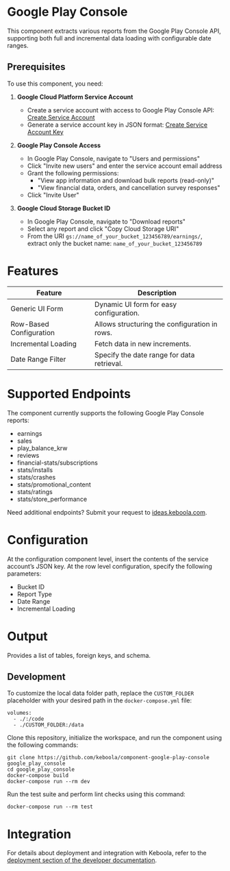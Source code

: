 Google Play Console
=============

This component extracts various reports from the Google Play Console API, supporting both full and incremental data loading with configurable date ranges.

## Prerequisites

To use this component, you need:

1. **Google Cloud Platform Service Account**
   - Create a service account with access to Google Play Console API: [Create Service Account](https://cloud.google.com/iam/docs/service-accounts-create#console)
   - Generate a service account key in JSON format: [Create Service Account Key](https://cloud.google.com/iam/docs/keys-create-delete#console)

2. **Google Play Console Access**
   - In Google Play Console, navigate to "Users and permissions"
   - Click "Invite new users" and enter the service account email address
   - Grant the following permissions:
     - "View app information and download bulk reports (read-only)"
     - "View financial data, orders, and cancellation survey responses"
   - Click "Invite User"

3. **Google Cloud Storage Bucket ID**
   - In Google Play Console, navigate to "Download reports"
   - Select any report and click "Copy Cloud Storage URI"
   - From the URI `gs://name_of_your_bucket_123456789/earnings/`, extract only the bucket name: `name_of_your_bucket_123456789`

Features
========

| **Feature**             | **Description**                               |
|-------------------------|-----------------------------------------------|
| Generic UI Form         | Dynamic UI form for easy configuration.       |
| Row-Based Configuration | Allows structuring the configuration in rows. |
| Incremental Loading     | Fetch data in new increments.                 |
| Date Range Filter       | Specify the date range for data retrieval.    |

Supported Endpoints
===================

The component currently supports the following Google Play Console reports:
- earnings
- sales
- play_balance_krw
- reviews
- financial-stats/subscriptions
- stats/installs
- stats/crashes
- stats/promotional_content
- stats/ratings
- stats/store_performance

Need additional endpoints? Submit your request to [ideas.keboola.com](https://ideas.keboola.com/).

Configuration
=============
At the configuration component level, insert the contents of the service account’s JSON key.
At the row level configuration, specify the following parameters:
- Bucket ID
- Report Type
- Date Range
- Incremental Loading


Output
======

Provides a list of tables, foreign keys, and schema.

Development
-----------

To customize the local data folder path, replace the `CUSTOM_FOLDER` placeholder with your desired path in the `docker-compose.yml` file:

~~~~~~~~~~~~~~~~~~~~~~~~~~~~~~~~~~~~~~~~~~~~~~~~~~~~~~~~~~~~~~~~~~~~~~~~~~~~~~~~
volumes:
  - ./:/code
  - ./CUSTOM_FOLDER:/data
~~~~~~~~~~~~~~~~~~~~~~~~~~~~~~~~~~~~~~~~~~~~~~~~~~~~~~~~~~~~~~~~~~~~~~~~~~~~~~~~

Clone this repository, initialize the workspace, and run the component using the following
commands:

~~~~~~~~~~~~~~~~~~~~~~~~~~~~~~~~~~~~~~~~~~~~~~~~~~~~~~~~~~~~~~~~~~~~~~~~~~~~~~~~
git clone https://github.com/keboola/component-google-play-console google_play_console
cd google_play_console
docker-compose build
docker-compose run --rm dev
~~~~~~~~~~~~~~~~~~~~~~~~~~~~~~~~~~~~~~~~~~~~~~~~~~~~~~~~~~~~~~~~~~~~~~~~~~~~~~~~

Run the test suite and perform lint checks using this command:

~~~~~~~~~~~~~~~~~~~~~~~~~~~~~~~~~~~~~~~~~~~~~~~~~~~~~~~~~~~~~~~~~~~~~~~~~~~~~~~~
docker-compose run --rm test
~~~~~~~~~~~~~~~~~~~~~~~~~~~~~~~~~~~~~~~~~~~~~~~~~~~~~~~~~~~~~~~~~~~~~~~~~~~~~~~~

Integration
===========

For details about deployment and integration with Keboola, refer to the
[deployment section of the developer
documentation](https://developers.keboola.com/extend/component/deployment/).

